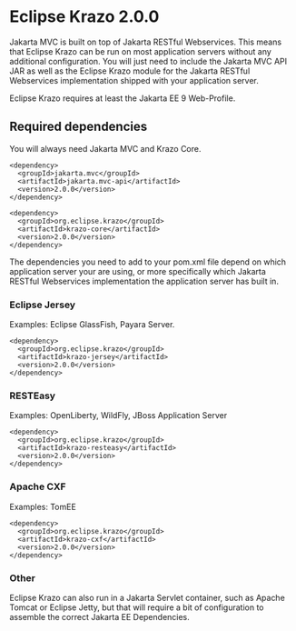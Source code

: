 # Eclipse Krazo 2.0.0

Jakarta MVC is built on top of Jakarta RESTful Webservices. This means that Eclipse Krazo can be run on most application servers without any additional configuration. You will just need to include the Jakarta MVC API JAR as well as the Eclipse Krazo module for the Jakarta RESTful Webservices implementation shipped with your application server.

Eclipse Krazo requires at least the Jakarta EE 9 Web-Profile.

## Required dependencies

You will always need Jakarta MVC and Krazo Core.

```
<dependency>
  <groupId>jakarta.mvc</groupId>
  <artifactId>jakarta.mvc-api</artifactId>
  <version>2.0.0</version>
</dependency>

<dependency>
  <groupId>org.eclipse.krazo</groupId>
  <artifactId>krazo-core</artifactId>
  <version>2.0.0</version>
</dependency>
```

The dependencies you need to add to your pom.xml file depend on which application server your are using, or more
specifically which Jakarta RESTful Webservices implementation the application server has built in.

### Eclipse Jersey

Examples: Eclipse GlassFish, Payara Server.

```
<dependency>
  <groupId>org.eclipse.krazo</groupId>
  <artifactId>krazo-jersey</artifactId>
  <version>2.0.0</version>
</dependency>
```

### RESTEasy

Examples: OpenLiberty, WildFly, JBoss Application Server

```
<dependency>
  <groupId>org.eclipse.krazo</groupId>
  <artifactId>krazo-resteasy</artifactId>
  <version>2.0.0</version>
</dependency>
```

### Apache CXF

Examples: TomEE

```
<dependency>
  <groupId>org.eclipse.krazo</groupId>
  <artifactId>krazo-cxf</artifactId>
  <version>2.0.0</version>
</dependency>
```

### Other

Eclipse Krazo can also run in a Jakarta Servlet container, such as Apache Tomcat or Eclipse Jetty, but that will require a bit of configuration to assemble the correct Jakarta EE Dependencies.
